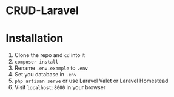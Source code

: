 # CRUD-Laravel

# Installation
1. Clone the repo and `cd` into it
2. `composer install`
3. Rename `.env.example` to `.env`
5. Set you database in `.env`
6. `php artisan serve` or use Laravel Valet or Laravel Homestead
7. Visit `localhost:8000` in your browser
